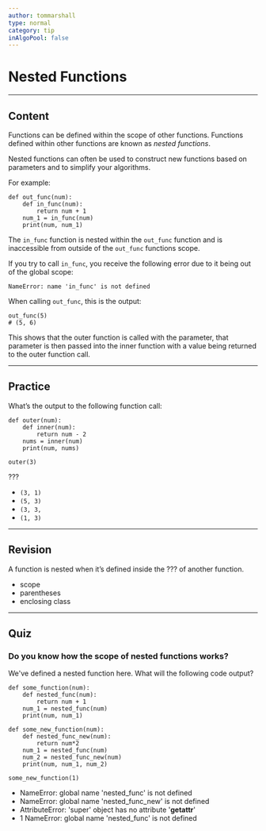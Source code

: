 ```yaml
---
author: tommarshall
type: normal
category: tip
inAlgoPool: false
---
```


# Nested Functions


---

## Content

Functions can be defined within the scope of other functions. Functions defined within other functions are known as *nested functions*.

Nested functions can often be used to construct new functions based on parameters and to simplify your algorithms.

For example:

```plain-text
def out_func(num):
    def in_func(num):
        return num + 1
    num_1 = in_func(num)
    print(num, num_1)
```

The `in_func` function is nested within the `out_func` function and is inaccessible from outside of the `out_func` functions scope.

If you try to call `in_func`, you receive the following error due to it being out of the global scope:

```plain-text
NameError: name 'in_func' is not defined
```

When calling `out_func`, this is the output:

```plain-text
out_func(5)
# (5, 6)
```

This shows that the outer function is called with the parameter, that parameter is then passed into the inner function with a value being returned to the outer function call.


---

## Practice

What’s the output to the following function call:

```plain-text
def outer(num):
    def inner(num):
        return num - 2
    nums = inner(num)
    print(num, nums)

outer(3)
```

???

- `(3, 1)`
- `(5, 3)`
- `(3, 3,`
- `(1, 3)`


---

## Revision

A function is nested when it’s defined inside the ??? of another function.

- scope
- parentheses
- enclosing class


---

## Quiz

### Do you know how the scope of nested functions works?


We've defined a nested function here. What will the following code output?  

```plain-text
def some_function(num):
    def nested_func(num):
        return num + 1
    num_1 = nested_func(num)
    print(num, num_1)

def some_new_function(num):
    def nested_func_new(num):
        return num*2
    num_1 = nested_func(num)
    num_2 = nested_func_new(num)
    print(num, num_1, num_2)

some_new_function(1)
```

- NameError: global name 'nested_func' is not defined
- NameError: global name 'nested_func_new' is not defined
- AttributeError: 'super' object has no attribute '**getattr**'
- 1 NameError: global name 'nested_func' is not defined
